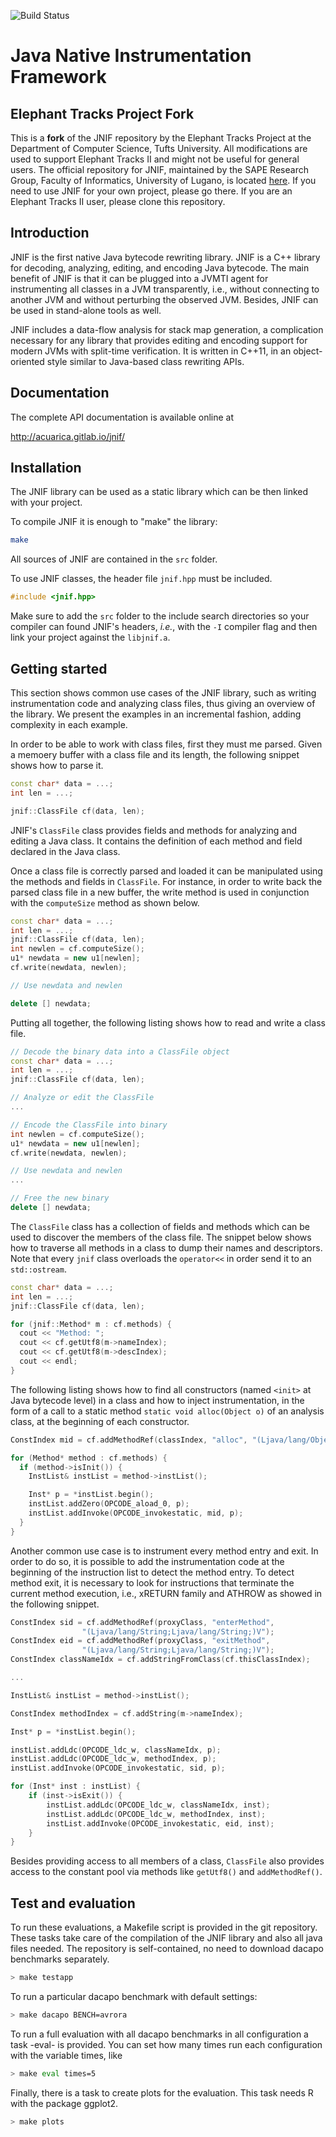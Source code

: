 ![Build Status](https://gitlab.com/pages/doxygen/badges/master/build.svg)


# Java Native Instrumentation Framework
## Elephant Tracks Project Fork
This is a **fork** of the JNIF repository by the Elephant Tracks Project at
the Department of Computer Science, Tufts University. All modifications are 
used to support Elephant Tracks II and might not be useful for general users. 
The official repository for JNIF, maintained by the SAPE Research Group, 
Faculty of Informatics, University of Lugano, is located [here](https://gitlab.com/acuarica/jnif/tree/master).
If you need to use JNIF for your own project, please go there. If you are an 
Elephant Tracks II user, please clone this repository.

## Introduction

JNIF is the first native Java bytecode rewriting library.
JNIF is a C++ library for decoding, analyzing, editing, 
and encoding Java bytecode.
The main benefit of JNIF is that it can be plugged into a JVMTI agent for 
instrumenting all classes in a JVM transparently, i.e., 
without connecting to another JVM and without perturbing the observed JVM.
Besides, JNIF can be used in stand-alone tools as well.

JNIF includes a data-flow analysis for stack map generation, 
a complication necessary for any library that provides editing and encoding 
support for modern JVMs with split-time verification.
It is written in C++11, 
in an object-oriented style similar to Java-based class rewriting APIs.

## Documentation

The complete API documentation is available online at

http://acuarica.gitlab.io/jnif/

## Installation

The JNIF library can be used as a static library which can be then linked 
with your project.

To compile JNIF it is enough to "make" the library:

```sh
make
```

All sources of JNIF are contained in the `src` folder.

To use JNIF classes, the header file `jnif.hpp` must be included.

```c++
#include <jnif.hpp>
```

Make sure to add the `src` folder to the include search directories so 
your compiler can found JNIF's headers, *i.e.*, with the `-I` compiler flag 
and then link your project against the `libjnif.a`.

## Getting started

This section shows common use cases of the JNIF library, 
such as writing instrumentation code and analyzing class files, 
thus giving an overview of the library. 
We present the examples in an incremental fashion, 
adding complexity in each example.

In order to be able to work with class files, first they must me parsed. 
Given a memoery buffer with a class file and its length, 
the following snippet shows how to parse it.

```c++
const char* data = ...;
int len = ...;

jnif::ClassFile cf(data, len);
```

JNIF's `ClassFile` class provides fields and methods for analyzing and 
editing a Java class. 
It contains the definition of each method and field declared in the Java class. 

Once a class file is correctly parsed and loaded it can be manipulated using 
the methods and fields in `ClassFile`. 
For instance, in order to write back the parsed class file in a new buffer, 
the write method is used in conjunction with the `computeSize` method as 
shown below.

```c++
const char* data = ...;
int len = ...;
jnif::ClassFile cf(data, len);
int newlen = cf.computeSize();
u1* newdata = new u1[newlen];
cf.write(newdata, newlen);

// Use newdata and newlen

delete [] newdata;
```

Putting all together, 
the following listing shows how to read and write a class file.

```c++
// Decode the binary data into a ClassFile object
const char* data = ...;
int len = ...;
jnif::ClassFile cf(data, len);

// Analyze or edit the ClassFile
...

// Encode the ClassFile into binary
int newlen = cf.computeSize();
u1* newdata = new u1[newlen];
cf.write(newdata, newlen);

// Use newdata and newlen
...

// Free the new binary
delete [] newdata;
```

The `ClassFile` class has a collection of fields and methods which can 
be used to discover the members of the class file. 
The snippet below shows how to traverse all methods in a class
to dump their names and descriptors.
Note that every `jnif` class overloads the `operator<<` in order 
send it to an `std::ostream`.

```c++
const char* data = ...;
int len = ...;
jnif::ClassFile cf(data, len);

for (jnif::Method* m : cf.methods) {
  cout << "Method: ";
  cout << cf.getUtf8(m->nameIndex);
  cout << cf.getUtf8(m->descIndex);
  cout << endl;
}
```

The following listing shows how to find all constructors 
(named `<init>` at Java bytecode level) in a class
and how to inject instrumentation, in the form of a call to a static method
`static void alloc(Object o)` of an analysis class,
at the beginning of each constructor.

```c++
ConstIndex mid = cf.addMethodRef(classIndex, "alloc", "(Ljava/lang/Object;)V");

for (Method* method : cf.methods) {
  if (method->isInit()) {
    InstList& instList = method->instList();

    Inst* p = *instList.begin();
    instList.addZero(OPCODE_aload_0, p);
    instList.addInvoke(OPCODE_invokestatic, mid, p);
  }
}
```

Another common use case is to instrument every method entry and exit. 
In order to do so, it is possible to add the instrumentation code at the 
beginning of the instruction list to detect the method entry. 
To detect method exit, 
it is necessary to look for instructions that terminate the current method 
execution, i.e., 
xRETURN family and ATHROW as showed in the following snippet.

```c++
ConstIndex sid = cf.addMethodRef(proxyClass, "enterMethod",
                "(Ljava/lang/String;Ljava/lang/String;)V");
ConstIndex eid = cf.addMethodRef(proxyClass, "exitMethod",
                "(Ljava/lang/String;Ljava/lang/String;)V");
ConstIndex classNameIdx = cf.addStringFromClass(cf.thisClassIndex);

...

InstList& instList = method->instList();

ConstIndex methodIndex = cf.addString(m->nameIndex);

Inst* p = *instList.begin();

instList.addLdc(OPCODE_ldc_w, classNameIdx, p);
instList.addLdc(OPCODE_ldc_w, methodIndex, p);
instList.addInvoke(OPCODE_invokestatic, sid, p);

for (Inst* inst : instList) {
    if (inst->isExit()) {
        instList.addLdc(OPCODE_ldc_w, classNameIdx, inst);
        instList.addLdc(OPCODE_ldc_w, methodIndex, inst);
        instList.addInvoke(OPCODE_invokestatic, eid, inst);
    }
}
```

Besides providing access to all members of a class,
`ClassFile` also provides access to the constant pool
via methods like `getUtf8()` and `addMethodRef()`.

## Test and evaluation

To run these evaluations, a Makefile script is provided in the git repository.
These tasks take care of the compilation of the JNIF library and also 
all java files needed. 
The repository is self-contained, 
no need to download dacapo benchmarks separately.

```sh
> make testapp
```

To run a particular dacapo benchmark with default settings:

```sh
> make dacapo BENCH=avrora
```

To run a full evaluation with all dacapo benchmarks in all configuration a 
task -eval- is provided. 
You can set how many times run each configuration with the variable times, like

```sh
> make eval times=5
```

Finally, there is a task to create plots for the evaluation. 
This task needs R with the package ggplot2.

```sh
> make plots
```
